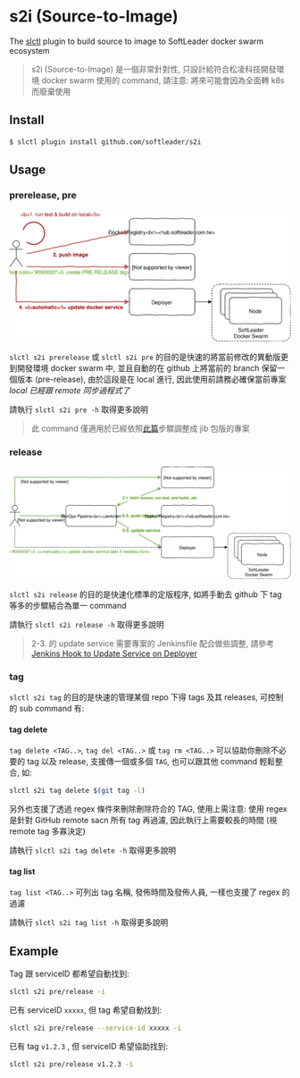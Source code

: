 # s2i (Source-to-Image)

The [slctl](https://github.com/softleader/slctl) plugin to build source to image to SoftLeader docker swarm ecosystem

> s2i (Source-to-Image) 是一個非常針對性, 只設計給符合松凌科技開發環境 docker swarm 使用的 command, 請注意: 將來可能會因為全面轉 k8s 而廢棄使用

## Install

```sh
$ slctl plugin install github.com/softleader/s2i
```

## Usage

### prerelease, pre

![](./docs/command-prerelease.svg)

`slctl s2i prerelease` 或 `slctl s2i pre` 的目的是快速的將當前修改的異動版更到開發環境 docker swarm 中, 並且自動的在 github 上將當前的 branch 保留一個版本 (pre-release),
由於這段是在 local 進行, 因此使用前請務必確保當前專案 *local 已經跟 remote 同步過程式了*

請執行 `slctl s2i pre -h` 取得更多說明

> 此 command 僅適用於已經依照[此篇](https://github.com/softleader/softleader-microservice-wiki/wiki/Using-JIB-to-build-image)步驟調整成 jib 包版的專案

### release

![](./docs/command-release.svg)

`slctl s2i release` 的目的是快速化標準的定版程序, 如將手動去 github 下 tag 等多的步驟結合為單一 command

請執行 `slctl s2i release -h` 取得更多說明

> 2-3. 的 update service 需要專案的 Jenkinsfile 配合做些調整, 請參考 [Jenkins Hook to Update Service on Deployer](https://github.com/softleader/softleader-microservice-wiki/wiki/Jenkins-Hook-to-Update-Service-on-Deployer)

### tag

`slctl s2i tag` 的目的是快速的管理某個 repo 下得 tags 及其 releases, 可控制的 sub command 有:

#### tag delete 

`tag delete <TAG..>`, `tag del <TAG..>` 或 `tag rm <TAG..>` 可以協助你刪除不必要的 tag 以及 release, 支援傳一個或多個 `TAG`, 也可以跟其他 command 輕鬆整合, 如: 

```sh
slctl s2i tag delete $(git tag -l)
```

另外也支援了透過 regex 條件來刪除刪除符合的 TAG, 使用上需注意: 使用 regex 是針對 GitHub remote sacn 所有 tag 再過濾, 因此執行上需要較長的時間 (視 remote tag 多寡決定)

請執行 `slctl s2i tag delete -h` 取得更多說明

#### tag list 

`tag list <TAG..>` 可列出 tag 名稱, 發佈時間及發佈人員, 一樣也支援了 regex 的過濾

請執行 `slctl s2i tag list -h` 取得更多說明

## Example

Tag 跟 serviceID 都希望自動找到: 

```sh
slctl s2i pre/release -i
```

已有 serviceID `xxxxx`, 但 tag 希望自動找到:

```sh
slctl s2i pre/release --service-id xxxxx -i
```

已有 tag `v1.2.3` , 但 serviceID 希望協助找到:

```sh
slctl s2i pre/release v1.2.3 -i
```
